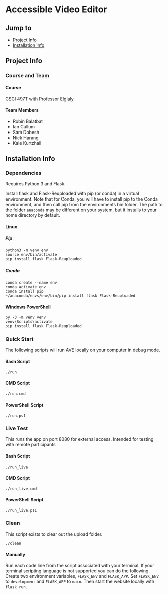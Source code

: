 # Accessible Video Editor
## Jump to
* [Project Info](#project-info "Goto project-info")
* [Installation Info](#installation-info "Goto installation-info")

## Project Info
### Course and Team
#### Course
CSCI 497T with Professor Elglaly
#### Team Members
- Robin Balatbat
- Ian Cullum
- Sam Dobesh
- Nick Harang
- Kale Kurtzhall


## Installation Info
### Dependencies
Requires Python 3 and Flask.

Install flask and Flask-Reuploaded with pip (or conda) in a virtual environment.
Note that for Conda, you will have to install pip to the Conda environment, and then call pip from the environments bin folder. The path to the folder `anaconda` may be different on your system, but it installs to your home directory by default.

#### Linux

##### Pip
```
python3 -m venv env
source env/bin/activate
pip install flask Flask-Reuploaded
```

##### Conda
```
conda create --name env
conda activate env
conda install pip
~/anaconda/envs/env/bin/pip install flask Flask-Reuploaded
```

#### Windows PowerShell
```
py -3 -m venv venv
venv\Scripts\activate
pip install flask Flask-Reuploaded
```

### Quick Start
The following scripts will run AVE locally on your computer in debug mode.

#### Bash Script
```
./run
```

#### CMD Script
```
./run.cmd
```

#### PowerShell Script
```
./run.ps1
```

### Live Test
This runs the app on port 8080 for external access. Intended for testing with remote participants

#### Bash Script
```
./run_live
```

#### CMD Script
```
./run_live.cmd
```

#### PowerShell Script
```
./run_live.ps1
```

### Clean
This script exists to clear out the upload folder.
```
./clean
```

#### Manually
Run each code line from the script associated with your terminal.
If your terminal scripting language is not supported you can do the following.
Create two environment variables, `FLASK_ENV` and `FLASK_APP`.
Set `FLASK_ENV` to `development` and `FLASK_APP` to `main`. 
Then start the website locally with `flask run`.
